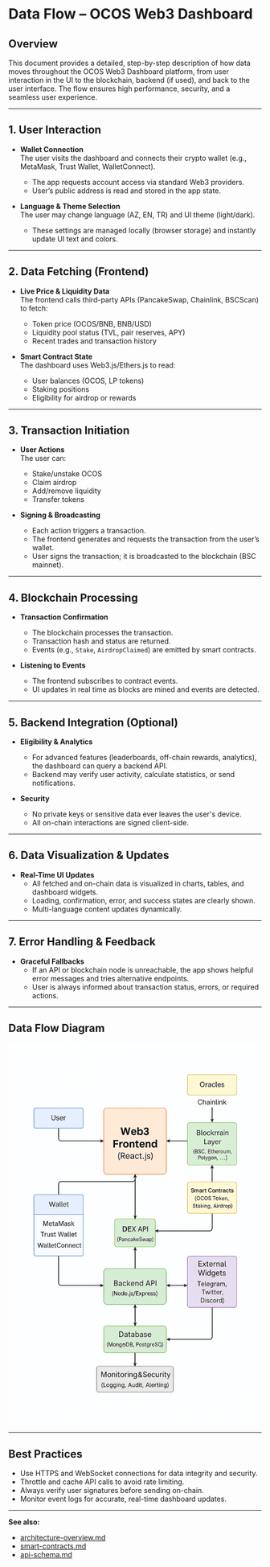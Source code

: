 # Data Flow – OCOS Web3 Dashboard

## Overview

This document provides a detailed, step-by-step description of how data moves throughout the OCOS Web3 Dashboard platform, from user interaction in the UI to the blockchain, backend (if used), and back to the user interface. The flow ensures high performance, security, and a seamless user experience.

---

## 1. User Interaction

- **Wallet Connection**  
  The user visits the dashboard and connects their crypto wallet (e.g., MetaMask, Trust Wallet, WalletConnect).  
  - The app requests account access via standard Web3 providers.
  - User’s public address is read and stored in the app state.

- **Language & Theme Selection**  
  The user may change language (AZ, EN, TR) and UI theme (light/dark).  
  - These settings are managed locally (browser storage) and instantly update UI text and colors.

---

## 2. Data Fetching (Frontend)

- **Live Price & Liquidity Data**  
  The frontend calls third-party APIs (PancakeSwap, Chainlink, BSCScan) to fetch:
    - Token price (OCOS/BNB, BNB/USD)
    - Liquidity pool status (TVL, pair reserves, APY)
    - Recent trades and transaction history

- **Smart Contract State**  
  The dashboard uses Web3.js/Ethers.js to read:
    - User balances (OCOS, LP tokens)
    - Staking positions
    - Eligibility for airdrop or rewards

---

## 3. Transaction Initiation

- **User Actions**  
  The user can:
    - Stake/unstake OCOS
    - Claim airdrop
    - Add/remove liquidity
    - Transfer tokens

- **Signing & Broadcasting**  
  - Each action triggers a transaction.
  - The frontend generates and requests the transaction from the user’s wallet.
  - User signs the transaction; it is broadcasted to the blockchain (BSC mainnet).

---

## 4. Blockchain Processing

- **Transaction Confirmation**  
  - The blockchain processes the transaction.
  - Transaction hash and status are returned.
  - Events (e.g., `Stake`, `AirdropClaimed`) are emitted by smart contracts.

- **Listening to Events**  
  - The frontend subscribes to contract events.
  - UI updates in real time as blocks are mined and events are detected.

---

## 5. Backend Integration (Optional)

- **Eligibility & Analytics**  
  - For advanced features (leaderboards, off-chain rewards, analytics), the dashboard can query a backend API.
  - Backend may verify user activity, calculate statistics, or send notifications.

- **Security**  
  - No private keys or sensitive data ever leaves the user's device.
  - All on-chain interactions are signed client-side.

---

## 6. Data Visualization & Updates

- **Real-Time UI Updates**  
  - All fetched and on-chain data is visualized in charts, tables, and dashboard widgets.
  - Loading, confirmation, error, and success states are clearly shown.
  - Multi-language content updates dynamically.

---

## 7. Error Handling & Feedback

- **Graceful Fallbacks**  
  - If an API or blockchain node is unreachable, the app shows helpful error messages and tries alternative endpoints.
  - User is always informed about transaction status, errors, or required actions.

---

## Data Flow Diagram

![Data Flow Diagram](components-diagram.png)

---

## Best Practices

- Use HTTPS and WebSocket connections for data integrity and security.
- Throttle and cache API calls to avoid rate limiting.
- Always verify user signatures before sending on-chain.
- Monitor event logs for accurate, real-time dashboard updates.

---

**See also:**  
- [architecture-overview.md](architecture-overview.md)  
- [smart-contracts.md](smart-contracts.md)  
- [api-schema.md](api-schema.md)  
